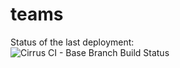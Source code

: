 # teams
Status of the last deployment:<br>
![Cirrus CI - Base Branch Build Status](https://img.shields.io/cirrus/github/epambrest/quiz?color=green&label=.Net%20Core)<br>
